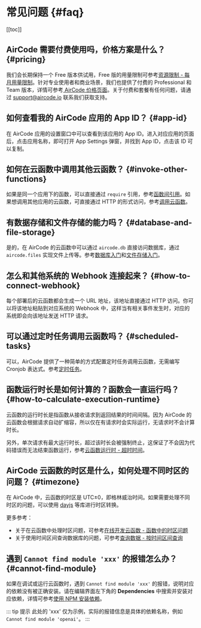 # 常见问题 {#faq}

[[toc]]

## AirCode 需要付费使用吗，价格方案是什么？ {#pricing}

我们会长期保持一个 Free 版本供试用，Free 版的用量限制可参考[资源限制 - 每月用量限制](/about/limits#monthly-usage)。针对专业使用者和商业场景，我们也提供了付费的 Professional 和 Team 版本，详情可参考[ AirCode 价格页面](https://aircode.io/pricing)。关于付费和套餐有任何问题，请通过 [support@aircode.io](mailto:support@aircode.io) 联系我们获取支持。

## 如何查看我的 AirCode 应用的 App ID？ {#app-id}

在 AirCode 应用的设置窗口中可以查看到该应用的 App ID。进入对应应用的页面后，点击应用名称，即可打开 App Settings 弹窗，并找到 App ID，点击该 ID 可以复制。

<ACImage src="/_images/1681195076163.png" mode="light" />
<ACImage src="/_images/1681195131773.png" mode="dark" />

## 如何在云函数中调用其他云函数？ {#invoke-other-functions}

如果是同一个应用下的函数，可以直接通过 `require` 引用，参考[函数间引用](/guide/functions/require)。如果想调用其他应用的云函数，可直接通过 HTTP 的形式访问，参考[调用云函数](/guide/functions/invoke)。

## 有数据存储和文件存储的能力吗？ {#database-and-file-storage}

是的，在 AirCode 的云函数中可以通过 `aircode.db` 直接访问数据库，通过 `aircode.files` 实现文件上传等。参考[数据库入门](/getting-started/database)和[文件存储入门](/getting-started/files)。

## 怎么和其他系统的 Webhook 连接起来？ {#how-to-connect-webhook}

每个部署后的云函数都会生成一个 URL 地址，该地址直接通过 HTTP 访问。你可以将该地址粘贴到对应系统的 Webhook 中，这样当有相关事件发生时，对应的系统即会向该地址发送 HTTP 请求。

## 可以通过定时任务调用云函数吗？ {#scheduled-tasks}

可以，AirCode 提供了一种简单的方式配置定时任务调用云函数，无需编写 Cronjob 表达式。参考[定时任务](/guide/functions/scheduled-tasks)。

## 函数运行时长是如何计算的？函数会一直运行吗？ {#how-to-calculate-execution-runtime}

云函数的运行时长是指函数从接收请求到返回结果的时间间隔。因为 AirCode 的云函数会根据请求自动扩缩容，所以仅在有请求时会实际运行，无请求时不会计算时长。

另外，单次请求有最大运行时长，超过该时长会被强制终止，这保证了不会因为代码错误而无法结束函数运行，参考[云函数运行时 - 超时时间](/reference/server/functions-runtime#execution-timeout)。

## AirCode 云函数的时区是什么，如何处理不同时区的问题？ {#timezone}

在 AirCode 中，云函数的时区是 UTC±0，即格林威治时间。如果需要处理不同时区的问题，可以使用 [dayjs](https://day.js.org/) 等库进行时区转换。

更多参考：
- 关于在云函数中处理时区问题，可参考[在线开发云函数 - 函数中的时区问题](/guide/functions/development#timezone)
- 关于使用时间区间查询数据库的问题，可参考[查询数据 - 按时间区间查询](/guide/database/find#date)

## 遇到 `Cannot find module 'xxx'` 的报错怎么办？ {#cannot-find-module}

如果在调试或运行云函数时，遇到 `Cannot find module 'xxx'` 的报错，说明对应的依赖没有被正确安装。请在编辑界面左下角的 **Dependencies** 中搜索并安装对应依赖，详情可参考[使用 NPM 安装依赖](/guide/functions/npm)。

::: tip 提示
此处的 'xxx' 仅为示例，实际的报错信息是具体的依赖名称，例如 `Cannot find module 'openai'`。
:::

